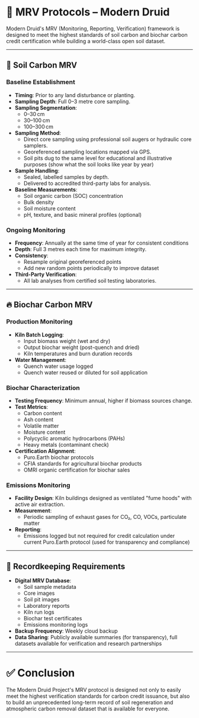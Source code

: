 # 🧪 MRV Protocols – Modern Druid

Modern Druid's MRV (Monitoring, Reporting, Verification) framework is designed to meet the highest standards of soil carbon and biochar carbon credit certification while building a world-class open soil dataset.

---

## 📏 Soil Carbon MRV

### Baseline Establishment

- **Timing**: Prior to any land disturbance or planting.
- **Sampling Depth**: Full 0–3 metre core sampling.
- **Sampling Segmentation**:
  - 0–30 cm
  - 30–100 cm
  - 100–300 cm
- **Sampling Method**:
  - Direct core sampling using professional soil augers or hydraulic core samplers.
  - Georeferenced sampling locations mapped via GPS.
  - Soil pits dug to the same level for educational and illustrative purposes (show what the soil looks like year by year)
- **Sample Handling**:
  - Sealed, labelled samples by depth.
  - Delivered to accredited third-party labs for analysis.
- **Baseline Measurements**:
  - Soil organic carbon (SOC) concentration
  - Bulk density
  - Soil moisture content
  - pH, texture, and basic mineral profiles (optional)

### Ongoing Monitoring

- **Frequency**: Annually at the same time of year for consistent conditions
- **Depth**: Full 3 metres each time for maximum integrity.
- **Consistency**:
  - Resample original georeferenced points
  - Add new random points periodically to improve dataset
- **Third-Party Verification**:
  - All lab analyses from certified soil testing laboratories.

---

## 🔥 Biochar Carbon MRV

### Production Monitoring

- **Kiln Batch Logging**:
  - Input biomass weight (wet and dry)
  - Output biochar weight (post-quench and dried)
  - Kiln temperatures and burn duration records
- **Water Management**:
  - Quench water usage logged
  - Quench water reused or diluted for soil application

### Biochar Characterization

- **Testing Frequency**: Minimum annual, higher if biomass sources change.
- **Test Metrics**:
  - Carbon content
  - Ash content
  - Volatile matter
  - Moisture content
  - Polycyclic aromatic hydrocarbons (PAHs)
  - Heavy metals (contaminant check)
- **Certification Alignment**:
  - Puro.Earth biochar protocols
  - CFIA standards for agricultural biochar products
  - OMRI organic certification for biochar sales

### Emissions Monitoring

- **Facility Design**: Kiln buildings designed as ventilated "fume hoods" with active air extraction.
- **Measurement**:
  - Periodic sampling of exhaust gases for CO₂, CO, VOCs, particulate matter
- **Reporting**:
  - Emissions logged but not required for credit calculation under current Puro.Earth protocol (used for transparency and compliance)

---

## 📜 Recordkeeping Requirements

- **Digital MRV Database**:
  - Soil sample metadata
  - Core images
  - Soil pit images
  - Laboratory reports
  - Kiln run logs
  - Biochar test certificates
  - Emissions monitoring logs
- **Backup Frequency**: Weekly cloud backup
- **Data Sharing**: Publicly available summaries (for transparency), full datasets available for verification and research partnerships

---

# ✅ Conclusion

The Modern Druid Project's MRV protocol is designed not only to easily meet the highest verification standards for carbon credit issuance, but also to build an unprecedented long-term record of soil regeneration and atmospheric carbon removal dataset that is available for everyone.
